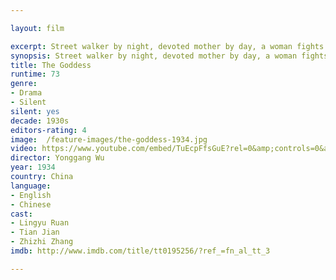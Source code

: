 ```yaml
---

layout: film

excerpt: Street walker by night, devoted mother by day, a woman fights to get her young son an education amid criminal and social injustice in China.
synopsis: Street walker by night, devoted mother by day, a woman fights to get her young son an education amid criminal and social injustice in China.
title: The Goddess
runtime: 73
genre: 
- Drama
- Silent 
silent: yes
decade: 1930s
editors-rating: 4
image:  /feature-images/the-goddess-1934.jpg
video: https://www.youtube.com/embed/TuEcpFfsGuE?rel=0&amp;controls=0&amp;showinfo=0
director: Yonggang Wu
year: 1934
country: China
language: 
- English 
- Chinese
cast:
- Lingyu Ruan
- Tian Jian
- Zhizhi Zhang
imdb: http://www.imdb.com/title/tt0195256/?ref_=fn_al_tt_3

--- 
```

